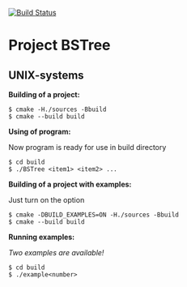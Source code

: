 [![Build Status](https://travis-ci.org/orangejohny/BSTree.svg?branch=master)](https://travis-ci.org/orangejohny/BSTree)
# Project BSTree

## UNIX-systems

**Building of a project:**

```ShellSession
$ cmake -H./sources -Bbuild
$ cmake --build build
```

**Using of program:**

Now program is ready for use in build directory

```ShellSession
$ cd build
$ ./BSTree <item1> <item2> ...
```

**Building of a project with examples:**

Just turn on the option

```ShellSession
$ cmake -DBUILD_EXAMPLES=ON -H./sources -Bbuild
$ cmake --build build
```

**Running examples:**

*Two examples are available!*

```ShellSession
$ cd build
$ ./example<number>
```
